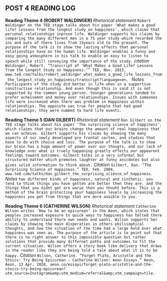 ## POST 4 READING LOG

  __Reading Theme 4 (ROBERT WALDINGER)__
    *Rhetorical statement*
      `Robert Waldinger on the TED stage talks about his paper 'What makes a good life? Lessons from the longest study on happiness', which claims that personal relationships inprove life. Waldinger supports his claims by comparing the many different men in a 75 year study which recorded the ins and outs of there lives from 15years old to the present. The purpose of the talk is to show the lasting effects that personal relationships have on the human life. Waldinger enables a funny and easy going atmosphere in his talk to enable an easy to listen to speach while still conveying the importance of the study.`
    *citation*
      `Waldinger, Robert. “Transcript of ‘What Makes a Good Life? Lessons from the Longest Study on Happiness.’” TED, Nov. 2015, www.ted.com/talks/robert_waldinger_what_makes_a_good_life_lessons_from_the_longest_study_on_happiness/transcript?language=en. `
    *Notes*
      `Participants of the study did better in life when in a supportive constructive relationship. And even though this is said it is not supported by the common young person. Younger generations tended to prefer acheivemnt and money over relationships. Issues with someones life were increased when there was problem in Happiness within relationships. The oppoiste was true for people that had good relationships, they were numbed to hard life events.`

  __Reading Theme 5 (DAN GILBERT)__
    *Rhetorical statement*
      `Dan Gilbert on the TED stage talks about his paper 'The surprising science of happiness', which claims that our brains change the amount of real happiness that we can acheive. Gilbert supports his claims by showing the many aspects of our newly developed pre frontal cortex, and studies that have to do with choice and loss. The purpose of the talk is to show our brain has a huge amount of power over our thougts, and our lack of knowledge over what is truely happening greatly effects our appearent feelings toward outcomes. Gilbert talks in a very informal but strustured matter which premotes laughter at funny anicdotes but also gives solid information to think about.`
    *Citation*
      `Gilbert, Dan. “The Surprising Science of Happiness.” TED, Feb. 2004, www.ted.com/talks/dan_gilbert_the_surprising_science_of_happiness.`
    *Notes*
      `two different kinds of happiness, natural and sinthetic. you tend to think things you have gotten are better then they are. and the things that you didnt get are worse then you thouht before. This is a method of the brain protecting your happiness levels by increasing the happiness you get from things that are more avaible to you.`

  __Reading Theme 6 (CATHERINE WILSON)__
    *Rhetorical statement*
      `Catherine Wilson writes 'How to be an epicurean' in the Aeon, which states that peoples increased exposure to quick ways to happiness has halted there ability to understand there own needs and wants. Wilson supports her claims by showing the main disperaties in others philisophical thoughts, and how the situation of the time had a large hold over what happiness was seen as. The purpose of the article is to point out that there is no right answer to this impossible question but rather solutions that provide many differnet paths and outcomes to fit the current situation. Wilson offers a story book like delivery that draws in the reader like they are being told a tale about what it is to be happy.`
    *Citation*
      `Wilson, Catherine. “Forget Plato, Aristotle and the Stoics: Try Being Epicurean – Catherine Wilson: Aeon Essays.” Aeon, Aeon, 13 Apr. 2020, aeon.co/essays/forget-plato-aristotle-and-the-stoics-try-being-epicurean?utm_source=Instagram&amp;utm_medium=referral&amp;utm_campaign=tile.`
